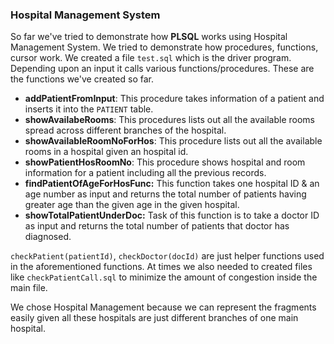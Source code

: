 ### Hospital Management System

So far we've tried to demonstrate how **PLSQL** works using Hospital Management System. We tried to demonstrate how procedures, functions, cursor work. We created a file `test.sql` which is the driver program. Depending upon an input it calls various functions/procedures. These are the functions we've created so far.

- **addPatientFromInput**: This procedure takes information of a patient and inserts it into the `PATIENT` table.
- **showAvailabeRooms**: This procedures lists out all the available rooms spread across different branches of the hospital.
- **showAvailableRoomNoForHos**: This procedure lists out all the available rooms in a hospital given an hospital id.
- **showPatientHosRoomNo**: This procedure shows hospital and room information for a patient including all the previous records.
- **findPatientOfAgeForHosFunc:** This function takes one hospital ID & an age number as input and returns the total number of patients having greater age than the given age in the given hospital. 
- **showTotalPatientUnderDoc:** Task of this function is to take a doctor ID as input and returns the total number of patients that doctor has diagnosed.

`checkPatient(patientId)`, `checkDoctor(docId)` are just helper functions used in the aforementioned functions.
At times we also needed to created files like `checkPatientCall.sql` to minimize the amount of congestion inside the main file.

We chose Hospital Management because we can represent the fragments easily given all these hospitals are just different branches of one main hospital.